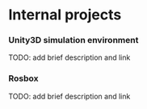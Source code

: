 # Internal projects

### Unity3D simulation environment

TODO: add brief description and link

### Rosbox

TODO: add brief description and link
